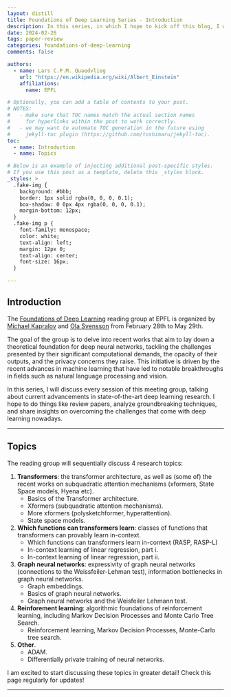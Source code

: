 ```yaml
---
layout: distill
title: Foundations of Deep Learning Series - Introduction
description: In this series, in which I hope to kick off this blog, I will create detailed posts on the Foundations of Deep Learning reading group at EPFL. This introduction contains information about the content and technicalities.
date: 2024-02-26
tags: paper-review
categories: foundations-of-deep-learning
comments: false

authors:
  - name: Lars C.P.M. Quaedvlieg
    url: "https://en.wikipedia.org/wiki/Albert_Einstein"
    affiliations:
      name: EPFL

# Optionally, you can add a table of contents to your post.
# NOTES:
#   - make sure that TOC names match the actual section names
#     for hyperlinks within the post to work correctly.
#   - we may want to automate TOC generation in the future using
#     jekyll-toc plugin (https://github.com/toshimaru/jekyll-toc).
toc:
  - name: Introduction
  - name: Topics

# Below is an example of injecting additional post-specific styles.
# If you use this post as a template, delete this _styles block.
_styles: >
  .fake-img {
    background: #bbb;
    border: 1px solid rgba(0, 0, 0, 0.1);
    box-shadow: 0 0px 4px rgba(0, 0, 0, 0.1);
    margin-bottom: 12px;
  }
  .fake-img p {
    font-family: monospace;
    color: white;
    text-align: left;
    margin: 12px 0;
    text-align: center;
    font-size: 16px;
  }

---
```


## Introduction

The [Foundations of Deep Learning](https://theory.epfl.ch/readinggroup/) reading group at EPFL is organized by 
[Michael Kapralov](https://theory.epfl.ch/kapralov/) and [Ola Svensson](https://theory.epfl.ch/osven/) from February 
28th to May 29th.

The goal of the group is to delve into recent works that aim to lay down a theoretical foundation for deep 
neural networks, tackling the challenges presented by their significant computational demands, the opacity of their 
outputs, and the privacy concerns they raise. This initiative is driven by the recent advances in machine learning that
have led to notable breakthroughs in fields such as natural language processing and vision.

In this series, I will discuss every session of this meeting group, talking about current advancements in state-of-the-art
deep learning research. I hope to do things like review papers, analyze groundbreaking techniques, and share insights 
on overcoming the challenges that come with deep learning nowadays.

***

## Topics

The reading group will sequentially discuss 4 research topics:
1. **Transformers**: the transformer architecture, as well as (some of) the recent works on subquadratic attention mechanisms (xformers, State Space models, Hyena etc).
   - Basics of the Transformer architecture.
   - Xformers (subquadratic attention mechanisms).
   - More xformers (polysketchformer, hyperattention).
   - State space models.
2. **Which functions can transformers learn**: classes of functions that transformers can provably learn in-context.
   - Which functions can transformers learn in-context (RASP, RASP-L)
   - In-context learning of linear regression, part i.
   - In-context learning of linear regression, part ii.
3. **Graph neural networks**: expressivity of graph neural networks (connections to the Weissfeiler-Lehman test), information bottlenecks in graph neural networks.
   - Graph embeddings.
   - Basics of graph neural networks.
   - Graph neural networks and the Weisfeiler Lehmann test.
4. **Reinforement learning**: algorithmic foundations of reinforcement learning, including Markov Decision Processes and Monte Carlo Tree Search.
   - Reinforcement learning, Markov Decision Processes, Monte-Carlo tree search.
5. **Other**.
   - ADAM.
   - Differentially private training of neural networks.

I am excited to start discussing these topics in greater detail! Check this page regularly for updates!

***
